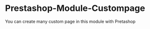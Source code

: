 Prestashop-Module-Custompage
============================

You can create many custom page in this module with  Pretashop
